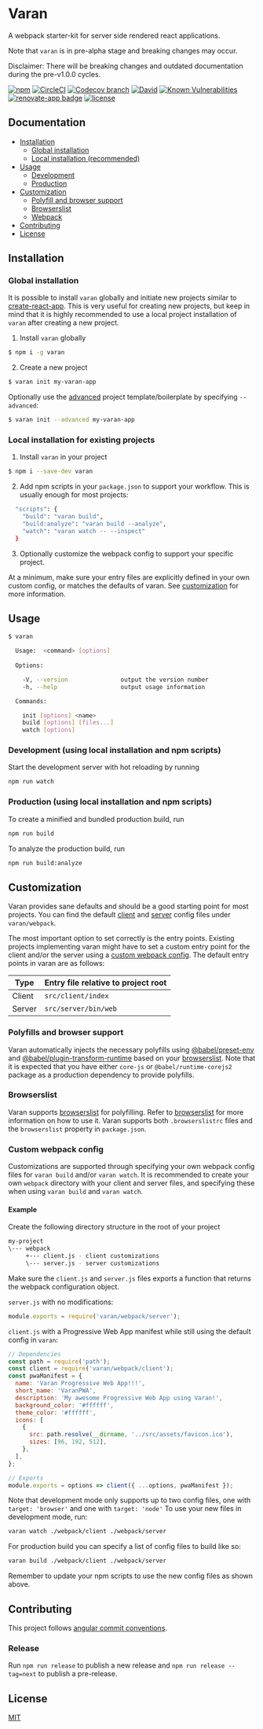 # Varan
A webpack starter-kit for server side rendered react applications.

Note that `varan` is in pre-alpha stage and breaking changes may occur.

Disclaimer: There will be breaking changes and outdated documentation during the pre-v1.0.0 cycles.

[![npm](https://img.shields.io/npm/v/varan.svg)](https://npmjs.org/package/varan)
[![CircleCI](https://img.shields.io/circleci/project/github/ersims/varan/master.svg)](https://circleci.com/gh/ersims/varan/tree/master)
[![Codecov branch](https://img.shields.io/codecov/c/github/ersims/varan/master.svg)](https://codecov.io/gh/ersims/varan/tree/master)
[![David](https://img.shields.io/david/ersims/varan/master.svg)](https://david-dm.org/ersims/varan/master)
[![Known Vulnerabilities](https://snyk.io/test/github/ersims/varan/master/badge.svg)](https://snyk.io/test/github/ersims/varan/master)
[![renovate-app badge](https://img.shields.io/badge/renovate-app-blue.svg)](https://renovateapp.com/)
[![license](https://img.shields.io/github/license/ersims/varan.svg)](https://github.com/ersims/varan/blob/master/LICENSE.md)

## Documentation

* [Installation](#installation)
  * [Global installation](#installation-global)
  * [Local installation (recommended)](#installation-local)
* [Usage](#usage)
  * [Development](#usage-development)
  * [Production](#usage-production)
* [Customization](#customization)
  * [Polyfill and browser support](#customization-polyfill)
  * [Browserslist](#customization-browserslist)
  * [Webpack](#customization-webpack)
* [Contributing](#contributing)
* [License](#license)

<a id="installation"></a>
## Installation

<a id="installation-global"></a>
### Global installation

It is possible to install `varan` globally and initiate new projects similar to [create-react-app](https://github.com/facebook/create-react-app).
This is very useful for creating new projects, but keep in mind that it is highly recommended to use a local project installation of `varan` after creating a new project.

1. Install `varan` globally

```bash
$ npm i -g varan
```

2. Create a new project

```bash
$ varan init my-varan-app
```

Optionally use the [advanced](https://github.com/ersims/varan-boilerplate/tree/master) project template/boilerplate by specifying `--advanced`:

```bash
$ varan init --advanced my-varan-app
```

<a id="installation-local"></a>
### Local installation for existing projects

1. Install `varan` in your project

```bash
$ npm i --save-dev varan
```

2. Add npm scripts in your `package.json` to support your workflow. This is usually enough for most projects:

```bash
  "scripts": {
    "build": "varan build",
    "build:analyze": "varan build --analyze",
    "watch": "varan watch -- --inspect"
  }
```

3. Optionally customize the webpack config to support your specific project.

At a minimum, make sure your entry files are explicitly defined in your own custom config, or matches the defaults of varan. See [customization](#customization) for more information.

<a id="usage"></a>
## Usage

```bash
$ varan

  Usage:  <command> [options]
  
  Options:

    -V, --version               output the version number
    -h, --help                  output usage information

  Commands:

    init [options] <name>
    build [options] [files...]
    watch [options]

```

<a id="usage-development"></a>
### Development (using local installation and npm scripts)
Start the development server with hot reloading by running
```bash
npm run watch
```

<a id="usage-production"></a>
### Production (using local installation and npm scripts)
To create a minified and bundled production build, run
```bash
npm run build
```

To analyze the production build, run
```bash
npm run build:analyze
```

<a id="customization"></a>
## Customization

Varan provides sane defaults and should be a good starting point for most projects. You can find the default [client](/webpack/client.js) and [server](/webpack/server.js) config files under `varan/webpack`. 

The most important option to set correctly is the entry points. Existing projects implementing varan might have to set a custom entry point for the client and/or the server using a [custom webpack config](#customization-webpack). 
The default entry points in varan are as follows:

| Type   | Entry file relative to project root |
|--------|-------------------------------------|
| Client | `src/client/index`                  |
| Server | `src/server/bin/web`                |

<a id="customization-polyfill"></a>
### Polyfills and browser support

Varan automatically injects the necessary polyfills using [@babel/preset-env](https://babeljs.io/docs/en/babel-preset-env.html) and [@babel/plugin-transform-runtime](https://babeljs.io/docs/en/babel-plugin-transform-runtime.html) based on your [browserslist](#browserslist).
Note that it is expected that you have either `core-js` or `@babel/runtime-corejs2` package as a production dependency to provide polyfills.

<a id="customization-browserslist"></a>
### Browserslist

Varan supports [browserslist](https://github.com/browserslist/browserslist) for polyfilling. Refer to [browserslist](https://github.com/browserslist/browserslist) for more information on how to use it. Varan supports both `.browserslistrc` files and the `browserslist` property in `package.json`.

<a id="customization-webpack"></a>
### Custom webpack config

Customizations are supported through specifying your own webpack config files for `varan build` and/or `varan watch`.
It is recommended to create your own `webpack` directory with your client and server files, and specifying these when using `varan build` and `varan watch`.

#### Example

Create the following directory structure in the root of your project
```bash
my-project
\--- webpack
     +--- client.js - client customizations
     \--- server.js - server customizations
```

Make sure the `client.js` and `server.js` files exports a function that returns the webpack configuration object.

`server.js` with no modifications:
```javascript
module.exports = require('varan/webpack/server');
```

`client.js` with a Progressive Web App manifest while still using the default config in `varan`:
```javascript
// Dependencies
const path = require('path');
const client = require('varan/webpack/client');
const pwaManifest = {
  name: 'Varan Progressive Web App!!!',
  short_name: 'VaranPWA',
  description: 'My awesome Progressive Web App using Varan!',
  background_color: '#ffffff',
  theme_color: '#ffffff',
  icons: [
    {
      src: path.resolve(__dirname, '../src/assets/favicon.ico'),
      sizes: [96, 192, 512],
    },
  ],
};

// Exports
module.exports = options => client({ ...options, pwaManifest });
```

Note that development mode only supports up to two config files, one with `target: 'browser'` and one with  `target: 'node'`
To use your new files in development mode, run:
```bash
varan watch ./webpack/client ./webpack/server
```

For production build you can specify a list of config files to build like so:
```bash
varan build ./webpack/client ./webpack/server
```

Remember to update your npm scripts to use the new config files as shown above.

<a id="contributing"></a>
## Contributing

This project follows [angular commit conventions](https://github.com/angular/angular/blob/master/CONTRIBUTING.md#commit).
### Release

Run `npm run release` to publish a new release and `npm run release --tag=next` to publish a pre-release.

<a id="license"></a>
## License

  [MIT](LICENSE.md)
